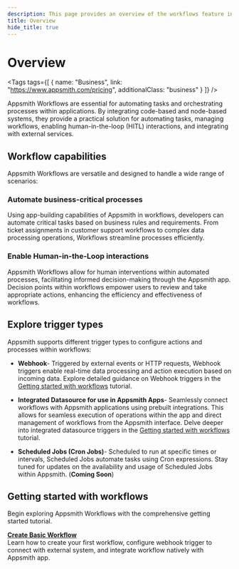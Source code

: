 ```yaml
---
description: This page provides an overview of the workflows feature in Appsmith, detailing its key components and functionality.
title: Overview
hide_title: true
---
```

<!-- vale off -->

<div className="tag-wrapper">
 <h1>Overview </h1>

<Tags
tags={[
{ name: "Business", link: "https://www.appsmith.com/pricing", additionalClass: "business" }
]}
/>

</div>

<!-- vale on -->

Appsmith Workflows are essential for automating tasks and orchestrating processes within applications. By integrating code-based and node-based systems, they provide a practical solution for automating tasks, managing workflows, enabling human-in-the-loop (HITL) interactions, and integrating with external services.

## Workflow capabilities

Appsmith Workflows are versatile and designed to handle a wide range of scenarios:

### Automate business-critical processes

Using app-building capabilities of Appsmith in workflows, developers can automate critical tasks based on business rules and requirements. From ticket assignments in customer support workflows to complex data processing operations, Workflows streamline processes efficiently.

### Enable Human-in-the-Loop interactions

Appsmith Workflows allow for human interventions within automated processes, facilitating informed decision-making through the Appsmith app. Decision points within workflows empower users to review and take appropriate actions, enhancing the efficiency and effectiveness of workflows.

## Explore trigger types

Appsmith supports different trigger types to configure actions and processes within workflows:

- **Webhook**- Triggered by external events or HTTP requests, Webhook triggers enable real-time data processing and action execution based on incoming data. Explore detailed guidance on Webhook triggers in the [Getting started with workflows](#getting-started-with-workflows) tutorial.
  
- **Integrated Datasource for use in Appsmith Apps**- Seamlessly connect workflows with Appsmith applications using prebuilt integrations. This allows for seamless execution of operations within the app and direct management of workflows from the Appsmith interface. Delve deeper into integrated datasource triggers in the [Getting started with workflows](#getting-started-with-workflows) tutorial.

- **Scheduled Jobs (Cron Jobs)**- Scheduled to run at specific times or intervals, Scheduled Jobs automate tasks using Cron expressions. Stay tuned for updates on the availability and usage of Scheduled Jobs within Appsmith. (**Coming Soon**)

## Getting started with workflows

Begin exploring Appsmith Workflows with the comprehensive getting started tutorial. 

<div className="containerGridSampleApp">
   <div className="containerColumnSampleApp columnGrid column-one">
    <div className="containerCol">
      </div> 
      <b><a href="/workflows/tutorials/create-workflow">Create Basic Workflow</a></b>
      <div className="containerDescription">
        Learn how to create your first workflow, configure webhook trigger to connect with external system, and integrate workflow natively with Appsmith app.
      </div>
   </div>
   <div className="columnGrid column-two" style={{margin: "10px"}}>
   </div>
</div>

